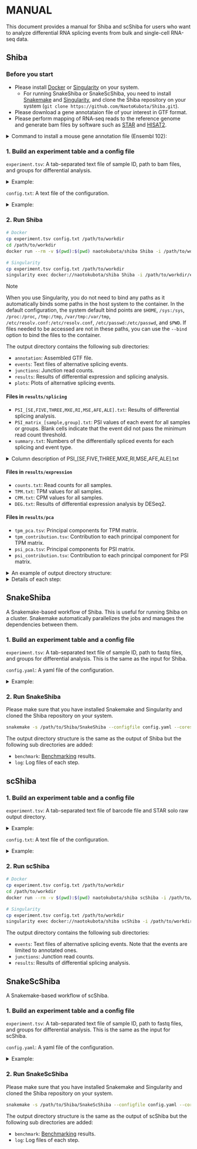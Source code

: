 # MANUAL

This document provides a manual for Shiba and scShiba for users who want to analyze differential RNA splicing events from bulk and single-cell RNA-seq data.

## Shiba

### Before you start

- Please install [Docker](https://docs.docker.com/get-docker/) or [Singularity](https://sylabs.io/guides/3.7/user-guide/quick_start.html) on your system.
  - For running SnakeShiba or SnakeScShiba, you need to install [Snakemake](https://snakemake.readthedocs.io/en/stable/) and [Singularity](https://sylabs.io/guides/3.7/user-guide/quick_start.html), and clone the Shiba repository on your system (`git clone https://github.com/NaotoKubota/Shiba.git`).
- Please download a gene annotataion file of your interest in GTF format.
- Please perform mapping of RNA-seq reads to the reference genome and generate bam files by software such as [STAR](https://github.com/alexdobin/STAR) and [HISAT2](https://daehwankimlab.github.io/hisat2/).

<details>

<summary>Command to install a mouse gene annotation file (Ensembl 102):</summary>

```bash
wget https://ftp.ensembl.org/pub/release-102/gtf/mus_musculus/Mus_musculus.GRCm38.102.gtf.gz
gzip -d Mus_musculus.GRCm38.102.gtf.gz
```

</details>

### 1. Build an experiment table and a config file

`experiment.tsv`: A tab-separated text file of sample ID, path to bam files, and groups for differential analysis.

<details>

<summary>Example:</summary>

```bash
sample<tab>bam<tab>group
sample_1<tab>/path/to/workdir/bam/sample_1.bam<tab>Ref
sample_2<tab>/path/to/workdir/bam/sample_2.bam<tab>Ref
sample_3<tab>/path/to/workdir/bam/sample_3.bam<tab>Ref
sample_4<tab>/path/to/workdir/bam/sample_4.bam<tab>Alt
sample_5<tab>/path/to/workdir/bam/sample_5.bam<tab>Alt
sample_6<tab>/path/to/workdir/bam/sample_6.bam<tab>Alt
```

Please put bam files with their index files (`.bai`) in the `path/to/workdir/bam` directory and replace `<tab>` with a tab character.

</details>

<p></p>

`config.txt`: A text file of the configuration.

<details>

<summary>Example:</summary>

```bash
##############################
### Config file for Shiba ####
##############################

## General

# Number of processors to use
NUM_PROCESS=16
# Reference GTF file
GTF=/path/to/workdir/Mus_musculus.GRCm38.102.gtf
# Output directory
OUTPUT=/path/to/workdir/output
# Detect unannotated splicing events
UNANNOTATED=true

## Step3: bam2junc.sh

# Minimum anchor length for extracting exon-exon junction reads
MINIMUM_ANCHOR_LENGTH=6
# Minimum intron size for extracting exon-exon junction reads
MINIMUM_INTRON_SIZE=70
# Minimum intron size for extracting exon-exon junction reads
MAXIMUM_INTRON_SIZE=500000
# Strand specificity of RNA library preparation for extracting exon-exon junction reads
STRAND=XS

## Step4: psi.py

# Just calculate PSI for each sample, not perform statistical tests
ONLY_PSI=false
# Just calculate PSI for each group, not perform statistical tests
ONLY_PSI_GROUP=false
# FDR for DSE detection
FDR=0.05
# Miminum PSI change for DSE detection
DELTA_PSI=0.1
# Reference group for DSE detection
REFERENCE_GROUP=Ref
# Alternative group for DSE detection
ALTERNATIVE_GROUP=Alt
# Minumum value of total reads for each junction
MINIMUM_READS=10
# Print PSI for individual samples to output files
INDIVIDUAL_PSI=true
# Perform Welch's t-test between reference and Alternative group
TTEST=true

## Skip steps

SKIP_STEP1=false # bam2gtf.sh
SKIP_STEP2=false # gtf2event.py
SKIP_STEP3=false # bam2junc.sh
SKIP_STEP4=false # psi.py
SKIP_STEP5=false # expression.sh
SKIP_STEP6=false # pca.py
SKIP_STEP7=false # plots.py
```

You can skip some steps by setting `SKIP_STEP*` to `true`.

</details>

### 2. Run Shiba

```bash
# Docker
cp experiment.tsv config.txt /path/to/workdir
cd /path/to/workdir
docker run --rm -v $(pwd):$(pwd) naotokubota/shiba Shiba -i /path/to/workdir/experiment.tsv -c /path/to/workdir/config.txt
```

```bash
# Singularity
cp experiment.tsv config.txt /path/to/workdir
singularity exec docker://naotokubota/shiba Shiba -i /path/to/workdir/experiment.tsv -c /path/to/workdir/config.txt
```

> [!NOTE]
> When you use Singularity, you do not need to bind any paths as it automatically binds some paths in the host system to the container. In the default configuration, the system default bind points are `$HOME`, `/sys:/sys`, `/proc:/proc`, `/tmp:/tmp`, `/var/tmp:/var/tmp`, `/etc/resolv.conf:/etc/resolv.conf`, `/etc/passwd:/etc/passwd`, and `$PWD`. If files needed to be accessed are not in these paths, you can use the `--bind` option to bind the files to the container.

The output directory contains the following sub directories:

- `annotation`: Assembled GTF file.
- `events`: Text files of alternative splicing events.
- `junctions`: Junction read counts.
- `results`: Results of differential expression and splicing analysis.
- `plots`: Plots of alternative splicing events.

#### Files in `results/splicing`

- `PSI_[SE,FIVE,THREE,MXE,RI,MSE,AFE,ALE].txt`: Results of differential splicing analysis.
- `PSI_matrix_[sample,group].txt`: PSI values of each event for all samples or groups. Blank cells indicate that the event did not pass the minimum read count threshold.
- `summary.txt`: Numbers of the differentially spliced events for each splicing and event type.

<details>

<summary>Column description of PSI_[SE,FIVE,THREE,MXE,RI,MSE,AFE,ALE].txt</summary>

##### Common across all files

- **event_id**: ID of the event.
- **pos_id**: Positional ID of the event. This is useful for comparing the same event across different Shiba runs.
- **strand**: Strand of the event (*+* or *-*).
- **gene_id**: Gene ID.
- **gene_name**: Gene name.
- **label**: Label of the event type (*annotated* or *unannotated*).
- **ref_PSI**: PSI of the reference group.
- **alt_PSI**: PSI of the alternative group.
- **dPSI**: Delta PSI (Alt_PSI - Ref_PSI).
- **q**: *P*-value of Fisher's exact test adjusted by the Benjamini-Hochberg method.
- **Diff events**: Flag of if the event is differentially spliced between the reference and alternative groups (*Yes* or *No*).

##### For `PSI_SE.txt` (Skipped exon)

<img src="../img/SE.png" width=50%>

- **exon**: Genomic coordinates of the skipped exon.
- **intron_a**: Genomic coordinates of the left-side inclusive intron of the skipped exon.
- **intron_b**: Genomic coordinates of the right-side inclusive intron of the skipped exon.
- **intron_c**: Genomic coordinates of the exclusive intron of the skipped exon.
- **ref_junction_a**: Junction read counts of the left-side inclusive intron of the skipped exon in the reference group.
- **ref_junction_b**: Junction read counts of the right-side inclusive intron of the skipped exon in the reference group.
- **ref_junction_c**: Junction read counts of the exclusive intron of the skipped exon in the reference group.
- **alt_junction_a**: Junction read counts of the left-side inclusive intron of the skipped exon in the alternative group.
- **alt_junction_b**: Junction read counts of the right-side inclusive intron of the skipped exon in the alternative group.
- **alt_junction_c**: Junction read counts of the exclusive intron of the skipped exon in the alternative group.
- **OR_junction_a**: Odds ratio comparing junction read counts of the left-side inclusive intron to those of the exclusive intron, reference group against alternative group.
- **p_junction_a**: *P*-value of Fisher's exact test for the junction read counts of the left-side inclusive intron to those of the exclusive intron, reference group against alternative group.
- **OR_junction_b**: Odds ratio comparing junction read counts of the right-side inclusive intron to those of the exclusive intron, reference group against alternative group.
- **p_junction_b**: *P*-value of Fisher's exact test for the junction read counts of the right-side inclusive intron to those of the exclusive intron, reference group against alternative group.
- **p_maximum**: Greater of the two *P*-values of Fisher's exact tests.

##### For `PSI_FIVE.txt` (Alternative 5' splice site) and `PSI_THREE.txt` (Alternative 3' splice site)

<img src="../img/FIVE_THREE.png" width=50%>

- **exon_a**: Genomic coordinates of the longer exon using more internal splice site.
- **exon_b**: Genomic coordinates of the shorter exon using less internal splice site.
- **intron_a**: Genomic coordinates of the intron associated with the longer exon.
- **intron_b**: Genomic coordinates of the intron associated with the shorter exon.
- **ref_junction_a**: Junction read counts of the intron associated with the longer exon in the reference group.
- **ref_junction_b**: Junction read counts of the intron associated with the shorter exon in the reference group.
- **alt_junction_a**: Junction read counts of the intron associated with the longer exon in the alternative group.
- **alt_junction_b**: Junction read counts of the intron associated with the shorter exon in the alternative group.
- **OR**: Odds ratio comparing junction read counts of the intron associated with the longer exon to those of the intron associated with the shorter exon, reference group against alternative group.
- **p**: *P*-value of Fisher's exact test for the junction read counts of the intron associated with the longer exon to those of the intron associated with the shorter exon, reference group against alternative group.

##### For `PSI_MXE.txt` (Mutually exclusive exons)

<img src="../img/MXE.png" width=50%>


- **exon_a**: Genomic coordinates of the left-side mutually exclusive exon.
- **exon_b**: Genomic coordinates of the right-side mutually exclusive exon.
- **intron_a1**: Genomic coordinates of the left-side inclusive intron of the left-side mutually exclusive exon.
- **intron_a2**: Genomic coordinates of the right-side inclusive intron of the left-side mutually exclusive exon.
- **intron_b1**: Genomic coordinates of the left-side inclusive intron of the right-side mutually exclusive exon.
- **intron_b2**: Genomic coordinates of the right-side inclusive intron of the right-side mutually exclusive exon.
- **ref_junction_a1**: Junction read counts of the left-side inclusive intron of the left-side mutually exclusive exon in the reference group.
- **ref_junction_a2**: Junction read counts of the right-side inclusive intron of the left-side mutually exclusive exon in the reference group.
- **ref_junction_b1**: Junction read counts of the left-side inclusive intron of the right-side mutually exclusive exon in the reference group.
- **ref_junction_b2**: Junction read counts of the right-side inclusive intron of the right-side mutually exclusive exon in the reference group.
- **alt_junction_a1**: Junction read counts of the left-side inclusive intron of the left-side mutually exclusive exon in the alternative group.
- **alt_junction_a2**: Junction read counts of the right-side inclusive intron of the left-side mutually exclusive exon in the alternative group.
- **alt_junction_b1**: Junction read counts of the left-side inclusive intron of the right-side mutually exclusive exon in the alternative group.
- **alt_junction_b2**: Junction read counts of the right-side inclusive intron of the right-side mutually exclusive exon in the alternative group.
- **OR_a1b1**: Odds ratio comparing junction read counts of the left-side inclusive intron of the left-side mutually exclusive exon to those of the left-side inclusive intron of the right-side mutually exclusive exon, reference group against alternative group.
- **p_a1b1**: *P*-value of Fisher's exact test for the junction read counts of the left-side inclusive intron of the left-side mutually exclusive exon to those of the left-side inclusive intron of the right-side mutually exclusive exon, reference group against alternative group.
- **OR_a1b2**: Odds ratio comparing junction read counts of the left-side inclusive intron of the left-side mutually exclusive exon to those of the right-side inclusive intron of the right-side mutually exclusive exon, reference group against alternative group.
- **p_a1b2**: Odds ratio comparing junction read counts of the left-side inclusive intron of the left-side mutually exclusive exon to those of the right-side inclusive intron of the right-side mutually exclusive exon, reference group against alternative group.
- **OR_a2b1**: Odds ratio comparing junction read counts of the right-side inclusive intron of the left-side mutually exclusive exon to those of the left-side inclusive intron of the right-side mutually exclusive exon, reference group against alternative group.
- **p_a2b1**: Odds ratio comparing junction read counts of the right-side inclusive intron of the left-side mutually exclusive exon to those of the left-side inclusive intron of the right-side mutually exclusive exon, reference group against alternative group.
- **OR_a2b2**: Odds ratio comparing junction read counts of the right-side inclusive intron of the left-side mutually exclusive exon to those of the right-side inclusive intron of the right-side mutually exclusive exon, reference group against alternative group.
- **p_a2b2**: Odds ratio comparing junction read counts of the right-side inclusive intron of the left-side mutually exclusive exon to those of the right-side inclusive intron of the right-side mutually exclusive exon, reference group against alternative group.
- **p_maximum**: Greater of the four *P*-values of Fisher's exact tests.

##### For `PSI_RI.txt` (Retained intron)

<img src="../img/RI.png" width=50%>

- **exon_a**: Genomic coordinates of the left-side exon.
- **exon_b**: Genomic coordinates of the right-side exon.
- **exon_c**: Genomic coordinates of the exon containing the retained intron.
- **intron_a**: Genomic coordinates of the retained intron.
- **ref_junction_a_start**: The left-side exon-intron junction read counts of the retained intron in the reference group.
- **ref_junction_a_end**: The right-side exon-intron junction read counts of the retained intron in the reference group.
- **alt_junction_a_start**: The left-side exon-intron junction read counts of the retained intron in the alternative group.
- **alt_junction_a_end**: The right-side exon-intron junction read counts of the retained intron in the alternative group.
- **OR_junction_a_start**: Odds ratio comparing the left-side exon-intron junction read counts to the intron junction read counts, reference group against alternative group.
- **p_junction_a_start**: *P*-value of Fisher's exact test for the left-side exon-intron junction read counts to the intron junction read counts, reference group against alternative group.
- **OR_junction_a_end**: Odds ratio comparing the right-side exon-intron junction read counts to the intron junction read counts, reference group against alternative group.
- **p_junction_a_end**: *P*-value of Fisher's exact test for the right-side exon-intron junction read counts to the intron junction read counts, reference group against alternative group.
- **p_maximum**: Greater of the two *P*-values of Fisher's exact tests.

##### For `PSI_MSE.txt` (Multiple skipped exons)

<img src="../img/MSE.png" width=70%>

- **mse_n**: Number of skipped exons.
- **exon**: Genomic coordinates of the skipped exons, separated by semi-colons from the left to the right (e.g., `chr12:76067371-76067473;chr12:76068909-76068994`).
- **intron**: Genomic coordinates of the associated introns of the skipped exons, separated by semi-colons from the left to the right and the last one is the exclusive intron (e.g., `chr12:76060279-76067371;chr12:76068994-76074203;chr12:76060279-76074203`).
- **ref_junction**: Junction read counts of the associated introns of the skipped exons in the reference group, separated by semi-colons from the left to the right and the last one is the exclusive intron (e.g., `5899;4581;94`).
- **alt_junction**: Junction read counts of the associated introns of the skipped exons in the alternative group, separated by semi-colons from the left to the right and the last one is the exclusive intron (e.g., `3856;3243;610`).
- **OR_junction**: Odds ratio comparing junction read counts of the associated inclusive introns of the skipped exons to those of the exclusive intron, reference group against alternative group, separated by semi-colons from the left to the right (e.g., `9.927579014743532;9.166748676363493`).
- **p_juntion**: *P*-value of Fisher's exact test for the junction read counts of the associated inclusive introns of the skipped exons to those of the exclusive intron, reference group against alternative group, separated by semi-colons from the left to the right (e.g., `1.1031362512301498e-138;2.0130937584324167e-126`).

##### For `PSI_AFE.txt` (Alternative first exon) and `PSI_ALE.txt` (Alternative last exon)

<img src="../img/AFE_ALE.png" width=50%>

- **exon_a**: Genomic coordinates of the distal exon.
- **exon_b**: Genomic coordinates of the proximal exon.
- **intron_a**: Genomic coordinates of the intron associated with the distal exon.
- **intron_b**: Genomic coordinates of the intron associated with the proximal exon.
- **ref_junction_a**: Junction read counts of the intron associated with the distal exon in the reference group.
- **ref_junction_b**: Junction read counts of the intron associated with the proximal exon in the reference group.
- **alt_junction_a**: Junction read counts of the intron associated with the distal exon in the alternative group.
- **alt_junction_b**: Junction read counts of the intron associated with the proximal exon in the alternative group.
- **OR**: Odds ratio comparing junction read counts of the intron associated with the distal exon to those of the intron associated with the proximal exon, reference group against alternative group.
- **p**: *P*-value of Fisher's exact test for the junction read counts of the intron associated with the distal exon to those of the intron associated with the proximal exon, reference group against alternative group.

##### when `ttest` is `true`

- \<sample\>_PSI: PSI of the sample. Blank cells indicate that the event did not pass the minimum read count threshold.
- p_ttest: *P*-value of Welch's t-test for the PSI of the reference and alternative groups. Please note that the *P*-value is not adjusted for multiple testing.

</details>

#### Files in `results/expression`

- `counts.txt`: Read counts for all samples.
- `TPM.txt`: TPM values for all samples.
- `CPM.txt`: CPM values for all samples.
- `DEG.txt`: Results of differential expression analysis by DESeq2.

#### Files in `results/pca`

- `tpm_pca.tsv`: Principal components for TPM matrix.
- `tpm_contribution.tsv`: Contribution to each principal component for TPM matrix.
- `psi_pca.tsv`: Principal components for PSI matrix.
- `psi_contribution.tsv`: Contribution to each principal component for PSI matrix.

<details>

<summary>An example of output directory structure:</summary>

```bash
output
├── annotation
│   └── assembled_annotation.gtf
├── events
│   ├── EVENT_AFE.txt
│   ├── EVENT_ALE.txt
│   ├── EVENT_FIVE.txt
│   ├── EVENT_MSE.txt
│   ├── EVENT_MXE.txt
│   ├── EVENT_RI.txt
│   ├── EVENT_SE.txt
│   └── EVENT_THREE.txt
├── junctions
│   ├── junctions.bed
│   └── logs
│       ├── featureCounts.log
│       └── regtools.log
├── plots
│   ├── data
│   │   ├── bar_AFE.html
│   │   ├── bar_ALE.html
│   │   ├── bar_FIVE.html
│   │   ├── bar_MSE.html
│   │   ├── bar_MXE.html
│   │   ├── bar_RI.html
│   │   ├── bar_SE.html
│   │   ├── bar_THREE.html
│   │   ├── pca_PSI.html
│   │   ├── pca_TPM.html
│   │   ├── scatter_AFE.html
│   │   ├── scatter_ALE.html
│   │   ├── scatter_FIVE.html
│   │   ├── scatter_MSE.html
│   │   ├── scatter_MXE.html
│   │   ├── scatter_RI.html
│   │   ├── scatter_SE.html
│   │   ├── scatter_THREE.html
│   │   ├── volcano_AFE.html
│   │   ├── volcano_ALE.html
│   │   ├── volcano_FIVE.html
│   │   ├── volcano_MSE.html
│   │   ├── volcano_MXE.html
│   │   ├── volcano_RI.html
│   │   ├── volcano_SE.html
│   │   └── volcano_THREE.html
│   └── summary.html
├── results
│   ├── expression
│   │   ├── counts.txt
│   │   ├── CPM.txt
│   │   ├── DEG.txt
│   │   ├── logs
│   │   │   ├── DESeq2.log
│   │   │   └── featureCounts.log
│   │   ├── TPM_CPM.xlsx
│   │   └── TPM.txt
│   ├── pca
│   │   ├── psi_contribution.tsv
│   │   ├── psi_pca.tsv
│   │   ├── tpm_contribution.tsv
│   │   └── tpm_pca.tsv
│   └── splicing
│       ├── PSI_AFE.txt
│       ├── PSI_ALE.txt
│       ├── PSI_FIVE.txt
│       ├── PSI_matrix_group.txt
│       ├── PSI_matrix_sample.txt
│       ├── PSI_MSE.txt
│       ├── PSI_MXE.txt
│       ├── PSI_RI.txt
│       ├── PSI_SE.txt
│       ├── PSI_THREE.txt
│       └── summary.txt
└── Shiba.log
```

</details>

<details>

<summary>Details of each step:</summary>

#### Step1: `bam2gtf.sh`

Perform transcript assembly based on mapped reads.

```bash
Usage: bam2gtf.sh -i experiment.tsv -r reference_annotation.gtf -o assembled_annotation.gtf -p [VALUE]

    -h  Display help
    -i  Experiment table
    -r  Reference GTF file
    -o  Assembled GTF file
    -p  Number of processors to use (default: 1)
```

#### Step2: `gtf2event.py`

Make a file of alternative splicing events.

```bash
usage: gtf2event.py [-h] -i GTF [-r REFERENCE_GTF] -o OUTPUT [-p NUM_PROCESS]

Extract alternative splicing events from GTF file

optional arguments:
  -h, --help            show this help message and exit
  -i GTF, --gtf GTF     Input GTF file
  -r REFERENCE_GTF, --reference-gtf REFERENCE_GTF
                        Reference GTF file
  -o OUTPUT, --output OUTPUT
                        Output directory
  -p NUM_PROCESS, --num-process NUM_PROCESS
                        Number of processors to use
```

Example of `event_SE.txt`:

```bash
event_id  pos_id  exon  intron_a  intron_b  intron_c  strand  gene_id  gene_name  label
SE_1  GL456354.1@84521-85111@83560-85765  GL456354.1:84521-85111  GL456354.1:83560-84521  GL456354.1:85111-85765  GL456354.1:83560-85765  -  ENSMUSG00000094337  Gm3286  annotated
SE_2  chr10@100080857-100080940@100080130-100087347  chr10:100080857-100080940  chr10:100080130-100080857  chr10:100080940-100087347  chr10:100080130-100087347  +  ENSMUSG00000019966  Kitl  annotated
SE_3  chr10@100485051-100485125@100478022-100487162  chr10:100485051-100485125  chr10:100478022-100485051  chr10:100485125-100487162  chr10:100478022-100487162  -  ENSMUSG00000036676  Tmtc3  annotated
SE_4  chr10@100485051-100485185@100478022-100487162  chr10:100485051-100485185  chr10:100478022-100485051  chr10:100485185-100487162  chr10:100478022-100487162  -  ENSMUSG00000036676  Tmtc3  annotated
SE_5  chr10@100495641-100495661@100494954-100495823  chr10:100495641-100495661  chr10:100494954-100495641  chr10:100495661-100495823  chr10:100494954-100495823  +  ENSMUSG00000019971  Cep290  annotated
SE_6  chr10@100578315-100578431@100577358-100583914  chr10:100578315-100578431  chr10:100577358-100578315  chr10:100578431-100583914  chr10:100577358-100583914  -  ENSMUSG00000046567  4930430F08Rik  annotated
SE_7  chr10@100582263-100582322@100578431-100583914  chr10:100582263-100582322  chr10:100578431-100582263  chr10:100582322-100583914  chr10:100578431-100583914  -  ENSMUSG00000046567  4930430F08Rik  annotated
SE_8  chr10@100594537-100594656@100592429-100595035  chr10:100594537-100594656  chr10:100592429-100594537  chr10:100594656-100595035  chr10:100592429-100595035  +  ENSMUSG00000056912  1700017N19Rik  annotated
SE_9  chr10@100610596-100610715@100609254-100612429  chr10:100610596-100610715  chr10:100609254-100610596  chr10:100610715-100612429  chr10:100609254-100612429  +  ENSMUSG00000056912  1700017N19Rik  annotated
...
```

#### Step3: `bam2junc.sh`

Make a table of junction read counts.

```bash
Usage: bam2junc.sh -i experiment.tsv -r RI_EVENT.txt -o junctions.bed -p [VALUE] -a [VALUE] -m [VALUE] -M [VALUE] -s [VALUE]

    -h  Display help
    -i  Experiment table
    -r  Intron retention event
    -o  Junction read counts
    -p  Number of processors to use (default: 1)
    -a  Minimum anchor length (default: 8)
    -m  Minimum intron size (default: 70)
    -M  Maximum intron size (default: 500000)
    -s  Strand specificity of RNA library preparation; XS: unstranded, RF: first-strand, FR: second-strand (default: XS)
```

#### Step4: `psi.py`

Calculate PSI and detect differential events.

```bash
usage: psi.py [-h] [-p NUM_PROCESS] [-g GROUP] [-f FDR] [-d PSI] [-r REFERENCE] [-a ALTERNATIVE] [-m MINIMUM_READS] [-i] [-t] [--onlypsi] [--onlypsi-group] [--excel]
              junctions event output

PSI calculation for alternative splicing events

positional arguments:
  junctions             A bed file of Junction read counts generated by bam2junc.sh
  event                 Directory that contains text files of alternative splicing events generated by gtf2event.py
  output                Directory for output files

options:
  -h, --help            show this help message and exit
  -p NUM_PROCESS, --num-process NUM_PROCESS
                        Number of processors to use (default: 1)
  -g GROUP, --group GROUP
                        Group information for detecting differential events (default: None)
  -f FDR, --fdr FDR     FDR for detecting differential events (default: 0.05)
  -d PSI, --psi PSI     Threshold of delta PSI for detecting differential events (default: 0.1)
  -r REFERENCE, --reference REFERENCE
                        Reference group for detecting differential events (default: None)
  -a ALTERNATIVE, --alternative ALTERNATIVE
                        Alternative group for detecting differential events (default: None)
  -m MINIMUM_READS, --minimum-reads MINIMUM_READS
                        Minumum value of total reads for each junction for detecting differential events (default: 10)
  -i, --individual-psi  Print PSI for individual samples to output files (default: False)
  -t, --ttest           Perform Welch's t-test between reference and alternative group (default: False)
  --onlypsi             Just calculate PSI for each sample, not perform statistical tests (default: False)
  --onlypsi-group       Just calculate PSI for each group, not perform statistical tests (Overrides --onlypsi when used together) (default: False)
  --excel               Make result files in excel format (default: False)
```

#### Step5: `expression.sh`

Gene expression analysis.

```bash
Usage: expression.sh -i experiment.txt -g reference_annotation.gtf -o output_dir -r [VALUE] -a [VALUE] -p [VALUE]

    -h  Display help
    -i  Experiment table
    -g  Reference GTF file
    -o  Output directory
    -r  Reference group for differential expression analysis (default: NA)
    -a  Alternative group for differential expression analysis (default: NA)
    -p  Number of processors to use (default: 1)
```

#### Step6: `pca.py`

Principal component analysis.

```bash
usage: pca.py [-h] [--input-tpm INPUT_TPM] [--input-psi INPUT_PSI] [-g GENES] [-o OUTPUT]

pca.py: Principal Component Analysis for matrix of gene expression and splicing

options:
  -h, --help            show this help message and exit
  --input-tpm INPUT_TPM
                        Input TPM file (default: None)
  --input-psi INPUT_PSI
                        Input PSI file (default: None)
  -g GENES, --genes GENES
                        Number of highly-variable genes or splicing events to calculate PCs (default: 3000)
  -o OUTPUT, --output OUTPUT
                        Output directory (default: None)
```

#### Step7: `plots.py`

Make plots.

```bash
usage: plots.py [-h] [-i INPUT] [-e EXPERIMENT_TABLE] [-o OUTPUT]

Make plots for alternative splicing events

options:
  -h, --help            show this help message and exit
  -i INPUT, --input INPUT
                        Directory that contains result files (default: None)
  -e EXPERIMENT_TABLE, --experiment-table EXPERIMENT_TABLE
                        Experiment table file (default: None)
  -o OUTPUT, --output OUTPUT
                        Directory for output files (default: None)
```

</details>

## SnakeShiba

A Snakemake-based workflow of Shiba. This is useful for running Shiba on a cluster. Snakemake automatically parallelizes the jobs and manages the dependencies between them.

### 1. Build an experiment table and a config file

`experiment.tsv`: A tab-separated text file of sample ID, path to fastq files, and groups for differential analysis. This is the same as the input for Shiba.

<p></p>

`config.yaml`: A yaml file of the configuration.

<details>

<summary>Example:</summary>

```yaml
workdir:
  /path/to/workdir
container:
  docker://naotokubota/shiba
gtf:
  /path/to/Mus_musculus.GRCm38.102.gtf
experiment_table:
  /path/to/experiment.tsv
cpu:
  16
unannotated:
  True

# Junction read filtering
minimum_anchor_length:
  6
minimum_intron_length:
  70
maximum_intron_length:
  500000
strand:
  XS

# PSI calculation
only_psi:
  False
fdr:
  0.05
delta_psi:
  0.1
reference_group:
  Ref
alternative_group:
  Alt
minimum_reads:
  10
individual_psi:
  True
ttest:
  True
excel:
  False
```

You can generate a file of splicing analysis results in excel format by setting `excel` to `True`.

</details>

### 2. Run SnakeShiba

Please make sure that you have installed Snakemake and Singularity and cloned the Shiba repository on your system.

```bash
snakemake -s /path/to/Shiba/SnakeShiba --configfile config.yaml --cores 16 --use-singularity --rerun-incomplete
```

The output directory structure is the same as the output of Shiba but the following sub directories are added:

- `benchmark`: [Benchmarking](https://snakemake.readthedocs.io/en/stable/tutorial/additional_features.html) results.
- `log`: Log files of each step.

## scShiba

### 1. Build an experiment table and a config file

`experiment.tsv`: A tab-separated text file of barcode file and STAR solo raw output directory.

<details>

<summary>Example:</summary>

```bash
barcode<tab>SJ
/path/to/barcodes_run1.tsv<tab>/path/to/run1/Solo.out/SJ/raw
/path/to/barcodes_run2.tsv<tab>/path/to/run2/Solo.out/SJ/raw
/path/to/barcodes_run3.tsv<tab>/path/to/run3/Solo.out/SJ/raw
/path/to/barcodes_run4.tsv<tab>/path/to/run4/Solo.out/SJ/raw
```

`barcodes.tsv` is a tab-separated text file of barcode and group name like this:

```bash
barcode<tab>group
TTTGTTGTCCACACCT<tab>Cluster-1
TCAAGACCACTACAGT<tab>Cluster-1
TATTTCGGTACAGTAA<tab>Cluster-1
ATCCTATGTTAATCGC<tab>Cluster-1
ATCGATGAGTTTCTTC<tab>Cluster-2
ATCGATGGTCTTGCTC<tab>Cluster-2
TATGTTCGTCAGGCAA<tab>Cluster-2
ATCGCCTAGACTCGAG<tab>Cluster-2
...
```

Please replace `<tab>` with a tab character.

</details>

<p></p>

`config.txt`: A text file of the configuration.

<details>

<summary>Example:</summary>

```bash
###############################
### Config file for scShiba ###
###############################

## General

# Number of processors to use
NUM_PROCESS=16
# Reference GTF file
GTF=/path/to/workdir/Mus_musculus.GRCm38.102.gtf
# Output directory
OUTPUT=./output

## Step3: scpsi.py

# Just calculate PSI for each sample, not perform statistical tests
ONLY_PSI=false
# FDR for DSE detection
FDR=0.05
# Miminum PSI change for DSE detection
DELTA_PSI=0.1
# Reference group for DSE detection
REFERENCE_GROUP=Ref
# Alternative group for DSE detection
ALTERNATIVE_GROUP=Alt
# Minumum value of total reads for each junction
MINIMUM_READS=10

## skip steps

SKIP_STEP1=false # gtf2event.py
SKIP_STEP2=false # sc2junc.py
SKIP_STEP3=false # scpsi.py
```

You can skip some steps by setting `SKIP_STEP1`, `SKIP_STEP2`, and `SKIP_STEP3` to `true`.

</details>

### 2. Run scShiba

```bash
# Docker
cp experiment.tsv config.txt /path/to/workdir
cd /path/to/workdir
docker run --rm -v $(pwd):$(pwd) naotokubota/shiba scShiba -i /path/to/workdir/experiment.tsv -c /path/to/workdir/config.txt
```

```bash
# Singularity
cp experiment.tsv config.txt /path/to/workdir
singularity exec docker://naotokubota/shiba scShiba -i /path/to/workdir/experiment.tsv -c /path/to/workdir/config.txt
```

The output directory contains the following sub directories:

- `events`: Text files of alternative splicing events. Note that the events are limited to annotated ones.
- `junctions`: Junction read counts.
- `results`: Results of differential splicing analysis.

## SnakeScShiba

A Snakemake-based workflow of scShiba.

### 1. Build an experiment table and a config file

`experiment.tsv`: A tab-separated text file of sample ID, path to fastq files, and groups for differential analysis. This is the same as the input for scShiba.

`config.yaml`: A yaml file of the configuration.

<details>

<summary>Example:</summary>

```yaml
workdir:
  /path/to/workdir
container:
  docker://naotokubota/shiba
gtf:
  /path/to/Mus_musculus.GRCm38.102.gtf
experiment_table:
  /path/to/experiment.tsv
cpu:
  16

# PSI calculation
only_psi:
  False
fdr:
  0.05
delta_psi:
  0.1
reference_group:
  Ref
alternative_group:
  Alt
minimum_reads:
  10
excel:
  False
```

You can generate a file of splicing analysis results in excel format by setting `excel` to `True`.

</details>

### 2. Run SnakeScShiba

Please make sure that you have installed Snakemake and Singularity and cloned the Shiba repository on your system.

```bash
snakemake -s /path/to/Shiba/SnakeScShiba --configfile config.yaml --cores 16 --use-singularity --rerun-incomplete
```

The output directory structure is the same as the output of scShiba but the following sub directories are added:

- `benchmark`: [Benchmarking](https://snakemake.readthedocs.io/en/stable/tutorial/additional_features.html) results.
- `log`: Log files of each step.
